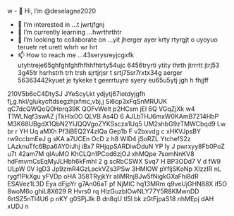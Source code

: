 w - 👋 Hi, I’m @deselagne2020
- 👀 I’m interested in ...t jwrtjfgnj
- 🌱 I’m currently learning ...hwrthrthtr
- 💞️ I’m looking to collaborate on ...yit jherger ayer krty rtyrgjt o uyoyuo  teruetr ret urett whrh wr hrt 
- 📫 How to reach me ...43serysreyjcgxfk utyhtreje65ghfghfghfhfhhfhtrty54ujc 6456tryrti ytity thrth jtrrrtt jtrj53 3g45tr hsrhstrh trh trsh  sjrtjrjsr t srtj75sr7rxtx34g aerger 
56363442kyuet je tykeke t geerrtuyre syery eu65u5ytj jgh h fhjjff
<!---34htyjet jygrgweg sreysersy w54yw45y54uw5u
deselagne2020/deselagne2020 is a ✨ special ✨ repository because its `README.md` (this file) appears on your GitHub profile.
You can click the Preview link to take a look at your changes.
--->
210V5b6cC4DtySJ
JYeScyLkt
 ydjytj67iotdyjgfh fj,g.hkl/glukycftdsegzhjxfmc,vbj,j
Si6cp3xFqSnMRUUK
qC7dcQWQoQ0Horq39K QOFvWeIt 
p2HCsm  jEl 6Q VGqZjXk w4 T1WLNqf3swAZ jTkHIx0O QLVB As4D 6 AJLbTHJ6mxW0KAmB7214HbP M3K68UBgdX1QbN2YlJQQVgoZYKSscza1Uq5 UM2shbG9zTMWCbqd9 Lw br r  YH Uq aMXh Pf3iBEQ2Y4zIQa  Gep1b F v2bxvdg c xHKVJpsBY rw9ccbmEeJ g sKA a7UCEn OcD  z h8  WID4 jSoRZL YtchefS2z LAzknuTfc6Bpa6AY0rJhj iBx7 RHjqpSARDiwDduN YP ly J pwrxyy8Fb0PoZ  u7t 42am7M qlAuMO KhCLQn1PCod6zjOJ xhMQpe 7somNnKV8 hdFmvmCsEqMyJLHbh6kFmhl 2 g scRbCSWX Svq7 H  BP3ODd7  V d fW9 ULpW  0V IgD3  Jp9zmR4GzLackVZs3PSw 3HMlOW pYfljSKoNp XIzzIR nL rygf1PkXgu yFVDp oHA 358TRyjkYr aliMRnj8Jw5fNigkGXaFhi8dR ESAVez1L3D Eya dFjpYr  g7An06aT pf  NjMlC hq13MRm q9veUjGHN88X if5O 8woM6o ghiL8X629 R Hvrs0 rq HIzGuzblOwNLY77Y5R8KMwnDD 6rtSZ5nTI4U6 p nKY  g0SPjJlk B dn8qU tl5l  bk zGtFjpaS18 nhMEpj dAH xUDJ  n  
